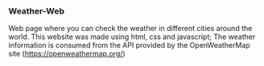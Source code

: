 ### Weather-Web 

Web page where you can check the weather in different cities around the world. This website was made using html, css and javascript; The weather information is consumed from the API provided by the OpenWeatherMap site (https://openweathermap.org/)
